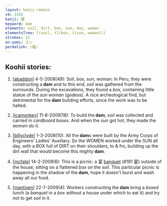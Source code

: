 ```yaml
---
layout: kanji-remain
v4: 2191
kanji: 堰
keyword: dam
elements: soil, dirt, box, sun, day, woman
elementsTree: l(soil, tl(box, t(sun, woman)))
strokes: 12
on-yomi: エン
permalink: /堰/
---
```


## Koohii stories: 

1) [<a href="http://kanji.koohii.com/profile/abaddon">abaddon</a>] 4-5-2008(49): Soil, box, sun, woman: In Peru, they were constructing a<strong> dam</strong> and to this end, <em>soil</em> was gathered from the surrounds. During the excavations, they found a <em>box</em>, containing little statue of the <em>sun</em> <em>woman</em> (godess). A nice archeological find, but detrimental for the<strong> dam</strong> building efforts, since the work was to be halted.

2) [<a href="http://kanji.koohii.com/profile/icamonkey">icamonkey</a>] 11-8-2009(18): To build the<strong> dam</strong>, <em>soil</em> was collected and carried in <em>cardboard boxes</em>. And when the <em>sun</em> got hot, they made the <em>women</em> do it.

3) [<a href="http://kanji.koohii.com/profile/billyclyde">billyclyde</a>] 1-3-2008(10): All the<strong> dam</strong>s were built by the Army Corps of Engineers&#039; Ladies&#039; Auxiliary. So the WOMEN worked under the SUN all day, with a BOX full of DIRT on their shoulders, to &amp; fro, building up the dirt wall that would become this mighty<strong> dam</strong>.

4) [<a href="http://kanji.koohii.com/profile/mcfate">mcfate</a>] 14-2-2008(6): This is a picnic: a 宴 <a href="../v4/191.html">banquet</a> (#191 宴) outside of the house, sitting on a flattened <em>box</em> on the <em>soil</em>. This particular picnic is happening in the shadow of the<strong> dam</strong>, hope it doesn&#039;t burst and wash away all our food.

5) [<a href="http://kanji.koohii.com/profile/mantixen">mantixen</a>] 22-7-2009(4): Workers constructing the<strong> dam</strong> bring a <em>boxed lunch</em> (a <em>banquet</em> in a <em>box</em> without a house under which to eat it) and try not to get <em>soil</em> in it.

